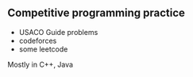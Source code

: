 
## Competitive programming practice

- USACO Guide problems
- codeforces
- some leetcode

Mostly in C++, Java

